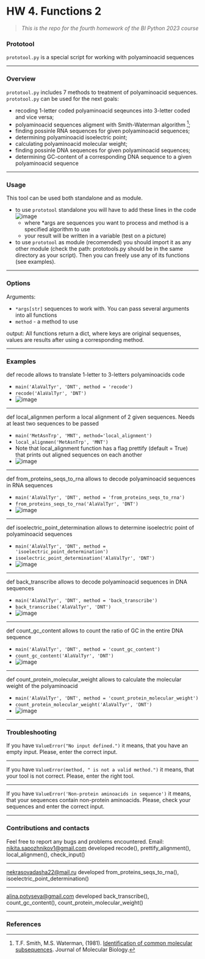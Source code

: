 # HW 4. Functions 2
> *This is the repo for the fourth homework of the BI Python 2023 course*

### Prototool
`prototool.py` is a special script for working with polyaminoacid sequences

***

### Overview
`prototool.py` includes 7 methods to treatment of polyaminoacid sequences.
`prototool.py` can be used for the next goals:
- recoding 1-letter coded polyaminoacid seqeunces into 3-letter coded and vice versa;
- polyaminoacid sequences aligment with Smith-Waterman algorithm [^1];
- finding possinle RNA sequences for given polyaminoacid sequences;
- determining polyaminoacid isoelectric point;
- calculating polyaminoacid molecular weight;
- finding possinle DNA sequences for given polyaminoacid sequences; 
- determining GC-content of a corresponding DNA sequence to a given polyaminoacid sequence

***

### Usage
This tool can be used both standalone and as module.
- to use `prototool` standalone you will have to add these lines in the code
  ![image](https://github.com/NSapozhnikov/HW4_Sapozhnikov/assets/81642791/5fa3cf7f-e6f3-4294-9e81-b1ebe17c8514)
  - where *args are sequences you want to process and method is a specified algorithm to use
  - your result will be written in a variable (test on a picture)
- to use `prototool` as module (recomended) you should import it as any other module (check the path: prototools.py should be in the same directory as your script). Then you can freely use any of its functions (see examples).

***

### Options
Arguments:
- `*args[str]` sequences to work with. You can pass several arguments into all functions
- `method` - a method to use

output: All functions return a dict, where keys are original sequenses, values are results after using a corresponding method.

***

### Examples

def recode allows to translate 1-letter to 3-letters polyaminoacids code
- `main('AlaValTyr', 'DNT', method = 'recode')`
- `recode('AlaValTyr', 'DNT')`
- ![image](https://github.com/NSapozhnikov/HW4_Sapozhnikov/assets/81642791/117befa5-feaa-433a-9ac9-23cffe9b024f)
***

def local_alignmen perform a local alignment of 2 given sequences. Needs at least two sequences to be passed
- `main('MetAsnTrp', 'MNT', method='local_alignment')`
- `local_alignmen('MetAsnTrp', 'MNT')`
- Note that local_alignment function has a flag prettify (default = True) that prints out aligned sequences on each another
- ![image](https://github.com/NSapozhnikov/HW4_Sapozhnikov/assets/81642791/4dd36d24-a177-4419-9053-a5e2923a980c)
***

def from_proteins_seqs_to_rna allows to decode polyaminoacid sequences in RNA sequences
- `main('AlaValTyr', 'DNT', method = 'from_proteins_seqs_to_rna')`
- `from_proteins_seqs_to_rna('AlaValTyr', 'DNT')`
- ![image](https://github.com/NSapozhnikov/HW4_Sapozhnikov/assets/81642791/9ee92d0d-68a4-471b-b65a-2fa6b46ab844)
***

def isoelectric_point_determination allows to determine isoelectric point of polyaminoacid sequences 
- `main('AlaValTyr', 'DNT', method = 'isoelectric_point_determination')`
- `isoelectric_point_determination('AlaValTyr', 'DNT')`
- ![image](https://github.com/NSapozhnikov/HW4_Sapozhnikov/assets/81642791/24027a07-b20b-42d4-bb10-4ca7189038d4)
***

def back_transcribe allows to decode polyaminoacid sequences in DNA sequences
- `main('AlaValTyr', 'DNT', method = 'back_transcribe')`
- `back_transcribe('AlaValTyr', 'DNT')`
- ![image](https://github.com/NSapozhnikov/HW4_Sapozhnikov/assets/81642791/71f07616-a37d-48da-9e63-82b81836b9d7)
***

def count_gc_content allows to count the ratio of GC in the entire DNA sequence
- `main('AlaValTyr', 'DNT', method = 'count_gc_content')`
- `count_gc_content('AlaValTyr', 'DNT')`
- ![image](https://github.com/NSapozhnikov/HW4_Sapozhnikov/assets/81642791/d2705714-a3e8-4054-8998-61d922a4feb6)
***

def count_protein_molecular_weight allows to calculate the molecular weight of the polyaminoacid
- `main('AlaValTyr', 'DNT', method = 'count_protein_molecular_weight')`
- `count_protein_molecular_weight('AlaValTyr', 'DNT')`
- ![image](https://github.com/NSapozhnikov/HW4_Sapozhnikov/assets/81642791/cc1eff9a-1b39-4232-98e4-80f622101083)

***

### Troubleshooting
If you have `ValueError("No input defined.")` it means, that you have an empty input. Please, enter the correct input. 
***
If you have `ValueError(method, " is not a valid method.")` it means, that your tool is not correct. Please, enter the right tool.
***
If you have `ValueError('Non-protein aminoacids in sequence')` it means, that your sequences contain non-protein aminoacids. Please, check your sequences and enter the correct input. 

***

### Contributions and contacts

Feel free to report any bugs and problems encountered.
Email: nikita.sapozhnikov1@gmail.com developed recode(), prettify_alignment(), local_alignmen(), check_input()
***
nekrasovadasha22@mail.ru developed from_proteins_seqs_to_rna(), isoelectric_point_determination()
*** 
alina.potyseva@gmail.com developed back_transcribe(), count_gc_content(), count_protein_molecular_weight()

***

### References

[^1]: T.F. Smith, M.S. Waterman, (1981). [Identification of common molecular subsequences](https://doi.org/10.1016/0022-2836(81)90087-5). Journal of Molecular Biology.
